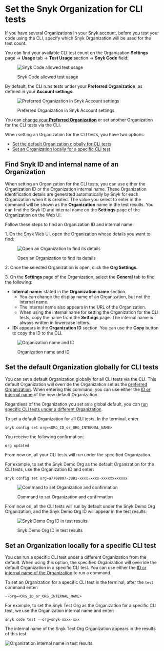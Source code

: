 # Set the Snyk Organization for CLI tests

If you have several Organizations in your Snyk account, before you test your code using the CLI, specify which Snyk Organization will be used for the test count.

You can find your available CLI test count on the Organization **Settings** page -> **Usage** tab -> **Test Usage** section -> **Snyk Code** field:

<figure><img src="../../../.gitbook/assets/snyk-code-usage.png" alt="Snyk Code allowed test usage"><figcaption><p>Snyk Code allowed test usage</p></figcaption></figure>

By default, the CLI runs tests under your **Preferred Organization**, as defined in your **Account settings:**

<figure><img src="../../../.gitbook/assets/snyk-pref-org.png" alt="Preferred Organization in Snyk Account settings"><figcaption><p>Preferred Organization in Snyk Account settings</p></figcaption></figure>

You can [change your **Preferred Organization**](../../../snyk-admin/groups-and-organizations/organizations/create-and-delete-organizations.md) or set another Organization for the CLI tests via the CLI.

When setting an Organization for the CLI tests, you have two options:

* [Set the default Organization globally for CLI tests](set-the-snyk-organization-for-the-cli-tests.md#set-the-default-organization-globally-for-cli-tests)
* [Set an Organization locally for a specific CLI test](set-the-snyk-organization-for-the-cli-tests.md#set-an-organization-locally-for-a-specific-cli-test)

## Find Snyk ID and internal name of an Organization

When setting an Organization for the CLI tests, you can use either the Organization ID or the Organization internal name. These Organization identification details are generated automatically by Snyk for each Organization when it is created. The value you select to enter in the command will be shown as the **Organization** name in the test results. You can find the Snyk ID and internal name on the **Settings** page of the Organization on the Web UI.

Follow these steps to find an Organization ID and internal name:

1\. On the Snyk Web UI, open the Organization whose details you want to find:

<figure><img src="../../../.gitbook/assets/snyk-org-switcher (1).png" alt="Open an Organization to find its details"><figcaption><p>Open an Organization to find its details</p></figcaption></figure>

2\. Once the selected Organization is open, click the **Org Settings.**

3\. On the **Settings** page of the Organization, select the **General** tab to find the following:

* **Internal name:** stated in the **Organization name** section.
  * You can change the display name of an Organization, but not the internal name.
  * The internal name also appears in the URL of the Organization.
  * When using the internal name for setting the Organization for the CLI tests, copy the name from the **Settings** page. The internal name is always written in lowercase letters.
* **ID:** appears in the **Organization ID** section. You can use the **Copy** button to copy the ID to the CLI.

<figure><img src="../../../.gitbook/assets/snyk-org-info.png" alt="Organization name and ID"><figcaption><p>Organization name and ID</p></figcaption></figure>

## Set the default Organization globally for CLI tests&#x20;

You can set a default Organization globally for all CLI tests via the CLI. This default Organization will override the Organization set as the [preferred Organization](../../../snyk-admin/groups-and-organizations/organizations/create-and-delete-organizations.md). When entering this command, you can use either the [ID or internal name](set-the-snyk-organization-for-the-cli-tests.md#find-snyk-id-and-internal-name-of-an-organization) of the new default Organization.

Regardless of the Organization you set as a global default, you can [run specific CLI tests under a different Organization](set-the-snyk-organization-for-the-cli-tests.md#set-an-organization-locally-for-a-specific-cli-test).

To set a default Organization for all CLI tests, In the terminal, enter

```
snyk config set org=<ORG_ID_or_ORG_INTERNAL_NAME>
```

You receive the following confirmation:

```
org updated
```

From now on, all your CLI tests will run under the specified Organization.

For example, to set the Snyk Demo Org as the default Organization for the CLI tests, use the Organization ID and enter:

```
snyk config set org=a7708807-3881-xxxx-xxxx-xxxxxxxxxxxx
```

<figure><img src="../../../.gitbook/assets/Snyk Code - CLI - Org - Setting global default.png" alt="Command to set Organization and confirmation"><figcaption><p>Command to set Organization and confirmation</p></figcaption></figure>

From now on, all the CLI tests will run by default under the Snyk Demo Org Organization, and the Snyk Demo Org ID will appear in the test results:

<figure><img src="../../../.gitbook/assets/Snyk Code - CLI - Organization - Global Settings - Results - 2.png" alt="Snyk Demo Org ID in test results"><figcaption><p>Snyk Demo Org ID in test results</p></figcaption></figure>

## Set an Organization locally for a specific CLI test

You can run a specific CLI test under a different Organization from the default. When using this option, the specified Organization will override the default Organization in a specific CLI test. You can use either the [ID or internal name of the Organization](set-the-snyk-organization-for-the-cli-tests.md#find-snyk-id-and-internal-name-of-an-organization) to run a command.

To set an Organization for a specific CLI test in the terminal, after the `test` command enter:

```
--org=<ORG_ID_or_ORG_INTERNAL_NAME>
```

For example, to set the Snyk Test Org as the Organization for a specific CLI test, we use the Organization internal name and enter:

```
snyk code test --org=snyk-xxxx-xxx 
```

The internal name of the Snyk Test Org Organization appears in the results of this test:

![Organization internal name in test results](<../../../.gitbook/assets/Snyk Code - CLI - Organization - Specific test Settings - Results - 2.png>)
